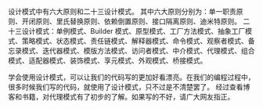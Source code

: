 设计模式中有六大原则和二十三设计模式。
其中六大原则分别为：单一职责原则、开闭原则、里氏替换原则、依赖倒置原则、接口隔离原则、迪米特原则。
二十三设计模式：单例模式、Builder 模式、原型模式、工厂方法模式、抽象工厂模式、策略模式、状态模式、责任链模式、解释器模式、命令模式、观察者模式、备忘录模式、迭代器模式、模版方法模式、访问者模式、中介模式、代理模式、组合模式、适配器模式、装饰模式、享元模式、外观模式、桥接模式。


学会使用设计模式，可以让我们的代码写的更加好看漂亮。在我们的编程过程中，很多时候我们写的代码，就使用了设计模式，只不过是不清楚罢了。
经过查看博客和书籍，对代理模式有了初步的了解。如果写的不好，请广大网友指正。
